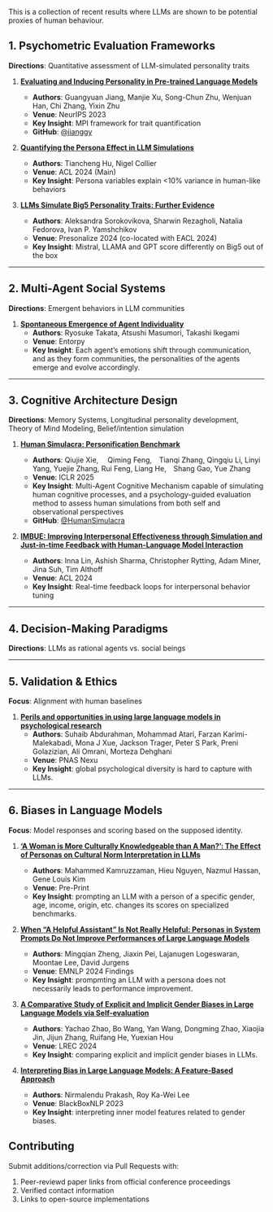 This is a collection of recent results where LLMs are shown to be potential proxies of human behaviour.

## 1. Psychometric Evaluation Frameworks  
**Directions**: Quantitative assessment of LLM-simulated personality traits  

1. **[Evaluating and Inducing Personality in Pre-trained Language Models](https://proceedings.neurips.cc/paper_files/paper/2023/hash/21f7b745f73ce0d1f9bcea7f40b1388e-Abstract-Conference.html)**  
   - **Authors**: Guangyuan Jiang, Manjie Xu, Song-Chun Zhu, Wenjuan Han, Chi Zhang, Yixin Zhu
   - **Venue**: NeurIPS 2023  
   - **Key Insight**: MPI framework for trait quantification 
   - **GitHub**: [@jianggy](https://github.com/jianggy/MPI)

2. **[Quantifying the Persona Effect in LLM Simulations](https://aclanthology.org/2024.acl-long.554/)**  
   - **Authors**: Tiancheng Hu, Nigel Collier  
   - **Venue**: ACL 2024 (Main)  
   - **Key Insight**: Persona variables explain <10% variance in human-like behaviors  

3. **[LLMs Simulate Big5 Personality Traits: Further Evidence](https://aclanthology.org/2024.personalize-1.7/)**
   - **Authors**: Aleksandra Sorokovikova, Sharwin Rezagholi, Natalia Fedorova, Ivan P. Yamshchikov
   - **Venue**: Presonalize 2024 (co-located with EACL 2024)  
   - **Key Insight**: Mistral, LLAMA and GPT score differently on Big5 out of the box  


---

## 2. Multi-Agent Social Systems  
**Directions**: Emergent behaviors in LLM communities  

1. **[Spontaneous Emergence of Agent Individuality](https://pmc.ncbi.nlm.nih.gov/articles/PMC11675631/)**  
   - **Authors**: Ryosuke Takata, Atsushi Masumori, Takashi Ikegami  
   - **Venue**: Entorpy  
   - **Key Insight**: Each agent’s emotions shift through communication, and as they form communities, the personalities of the agents emerge and evolve accordingly.

---

## 3. Cognitive Architecture Design  

**Directions**: Memory Systems, Longitudinal personality development, Theory of Mind Modeling, Belief/intention simulation  

1. **[Human Simulacra: Personification Benchmark](https://openreview.net/pdf/823a8d6e954ef15b6b4099cd229dd193f5377f1c.pdf)**  
   - **Authors**: Qiujie Xie,  Qiming Feng, Tianqi Zhang, Qingqiu Li, Linyi Yang, Yuejie Zhang, Rui Feng, Liang He, Shang Gao, Yue Zhang   
   - **Venue**: ICLR 2025  
   - **Key Insight**: Multi-Agent Cognitive Mechanism capable of simulating human cognitive processes, and a psychology-guided evaluation method to assess human simulations from both self and observational perspectives  
   - **GitHub**: [@HumanSimulacra](https://github.com/HumanSimulacra)  

2. **[IMBUE: Improving Interpersonal Effectiveness through Simulation and Just-in-time Feedback with Human-Language Model Interaction](https://aclanthology.org/2024.acl-long.47/)**  
   - **Authors**: Inna Lin, Ashish Sharma, Christopher Rytting, Adam Miner, Jina Suh, Tim Althoff  
   - **Venue**: ACL 2024  
   - **Key Insight**: Real-time feedback loops for interpersonal behavior tuning

---

## 4. Decision-Making Paradigms  
**Directions**: LLMs as rational agents vs. social beings  

---

## 5. Validation & Ethics  
**Focus**: Alignment with human baselines  

1. **[Perils and opportunities in using large language models in psychological research](https://academic.oup.com/pnasnexus/article/3/7/pgae245/7712371)**  
   - **Authors**: Suhaib Abdurahman, Mohammad Atari, Farzan Karimi-Malekabadi, Mona J Xue, Jackson Trager, Peter S Park, Preni Golazizian, Ali Omrani, Morteza Dehghani
   - **Venue**: PNAS Nexu 
   - **Key Insight**: global psychological diversity is hard to capture with LLMs.

---

## 6. Biases in Language Models
**Focus**: Model responses and scoring based on the supposed identity.

1. **[‘A Woman is More Culturally Knowledgeable than A Man?’: The Effect of Personas on Cultural Norm Interpretation in LLMs](https://arxiv.org/pdf/2409.11636)**
   - **Authors**: Mahammed Kamruzzaman, Hieu Nguyen, Nazmul Hassan, Gene Louis Kim
   - **Venue**: Pre-Print
   - **Key Insight**: prompting an LLM with a person of a specific gender, age, income, origin, etc. changes its scores on specialized benchmarks.

2. **[When “A Helpful Assistant” Is Not Really Helpful: Personas in System Prompts Do Not Improve Performances of Large Language Models](https://aclanthology.org/2024.findings-emnlp.888.pdf)**  
   - **Authors**: Mingqian Zheng, Jiaxin Pei, Lajanugen Logeswaran, Moontae Lee, David Jurgens
   - **Venue**: EMNLP 2024 Findings
   - **Key Insight**: prompmting an LLM with a persona does not necessarily leads to performance improvement.

3. **[A Comparative Study of Explicit and Implicit Gender Biases in Large Language Models via Self-evaluation](https://aclanthology.org/2024.lrec-main.17.pdf)**
   - **Authors**: Yachao Zhao, Bo Wang, Yan Wang, Dongming Zhao, Xiaojia Jin, Jijun Zhang, Ruifang He, Yuexian Hou
   - **Venue**: LREC 2024
   - **Key Insight**: comparing explicit and implicit gender biases in LLMs.

4. **[Interpreting Bias in Large Language Models: A Feature-Based Approach](https://arxiv.org/pdf/2406.12347)**
   - **Authors**: Nirmalendu Prakash, Roy Ka-Wei Lee
   - **Venue**: BlackBoxNLP 2023
   - **Key Insight**: interpreting inner model features related to gender biases.

## Contributing  

Submit additions/correction via Pull Requests with:  
1. Peer-reviewd paper links from official conference proceedings  
2. Verified contact information  
3. Links to open-source implementations  
